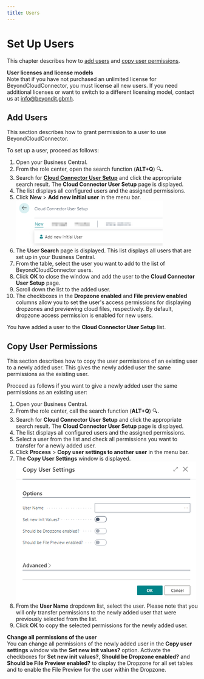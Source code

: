 ```yaml
---
title: Users
---
```


# <a name="set-up-users"></a>Set Up Users

This chapter describes how to [add users](#create-new-user) and [copy user permissions](#copy-user-permissions).  

<!-- :::info   -->
**User licenses and license models**  
Note that if you have not purchased an unlimited license for BeyondCloudConnector, you must license all new users. If you need additional licenses or want to switch to a different licensing model, contact us at 
<a href="mailto:info@beyondit.gmbh?cc=sascha.fischer@beyondit.gmbh&amp;subject=Buy new license for BeyondCloudConnector">info@beyondit.gbmh</a>.  
<!-- ::: -->

## <a name="create-new-user"></a>Add Users

This section describes how to grant permission to a user to use BeyondCloudConnector.  

To set up a user, proceed as follows:  

1. Open your Business Central.   
1. From the role center, open the search function (**ALT+Q**) 🔍.  
1. Search for **[Cloud Connector User Setup](https://businesscentral.dynamics.com/?page=70838596)** and click the appropriate search result. The **Cloud Connector User Setup** page is displayed.  
1. The list displays all configured users and the assigned permissions.  
1. Click **New** > **Add new initial user** in the menu bar.  
    ![create-new-user](../assets/create-new-user.png)  
1. The **User Search** page is displayed. This list displays all users that are set up in your Business Central.  
1. From the table, select the user you want to add to the list of BeyondCloudConnector users.  
1. Click **OK** to close the window and add the user to the **Cloud Connector User Setup** page.  
1. Scroll down the list to the added user.  
1. The checkboxes in the **Dropzone enabled** and **File preview enabled** columns allow you to set the user's access permissions for displaying dropzones and previewing cloud files, respectively. By default, dropzone access permission is enabled for new users.  

You have added a user to the **Cloud Connector User Setup** list.  

## <a name="copy-user-permissions"></a>Copy User Permissions

This section describes how to copy the user permissions of an existing user to a newly added user. This gives the newly added user the same permissions as the existing user.  

Proceed as follows if you want to give a newly added user the same permissions as an existing user:  

1. Open your Business Central.   
1. From the role center, call the search function (**ALT+Q**) 🔍.  
1. Search for **Cloud Connector User Setup** and click the appropriate search result. The **Cloud Connector User Setup** page is displayed.  
1. The list displays all configured users and the assigned permissions.  
1. Select a user from the list and check all permissions you want to transfer for a newly added user.  
1. Click **Process** > **Copy user settings to another user** in the menu bar.  
1. The **Copy User Settings** window is displayed.  
    ![copy-user-permissions](../assets/copy-user-permissions.png)  
1. From the **User Name** dropdown list, select the user. Please note that you will only transfer permissions to the newly added user that were previously selected from the list.  
1. Click **OK** to copy the selected permissions for the newly added user.  

<!-- :::info   -->
**Change all permissions of the user**  
You can change all permissions of the newly added user in the **Copy user settings** window via the **Set new init values?** option. Activate the checkboxes for **Set new init values?**, **Should be Dropzone enabled?** and **Should be File Preview enabled?** to display the Dropzone for all set tables and to enable the File Preview for the user within the Dropzone.  
<!-- ::: -->